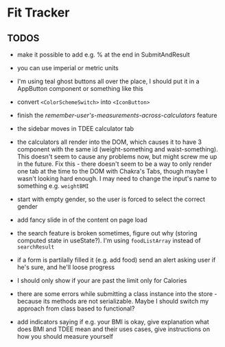 # Fit Tracker

## TODOS

- make it possible to add e.g. % at the end in SubmitAndResult
- you can use imperial or metric units
- I'm using teal ghost buttons all over the place, I should put it in a AppButton component or something like this
- convert `<ColorSchemeSwitch>` into `<IconButton>`
- finish the *remember-user's-measurements-across-calculators* feature
- the sidebar moves in TDEE calculator tab
- the calculators all render into the DOM, which causes it to have 3 component with the same id (weight-something and waist-something). This doesn't seem to cause any problems now, but might screw me up in the future. Fix this - there doesn't seem to be a way to only render one tab at the time to the DOM with Chakra's Tabs, though maybe I wasn't looking hard enough. I may need to change the input's name to something e.g. `weightBMI`

- start with empty gender, so the user is forced to select the correct gender
- add fancy slide in of the content on page load
- the search feature is broken sometimes, figure out why (storing computed state in useState?). I'm using `foodListArray` instead of `searchResult`
- if a form is partilally filled it (e.g. add food) send an alert asking user if he's sure, and he'll loose progress
- I should only show if your are past the limit only for Calories
- there are some errors while submitting a class instance into the store - because its methods are not serializable. Maybe I should switch my approach from class based to functional?

- add indicators saying if e.g. your BMI is okay, give explanation what does BMI and TDEE mean and their uses cases, give instructions on how you should measure yourself